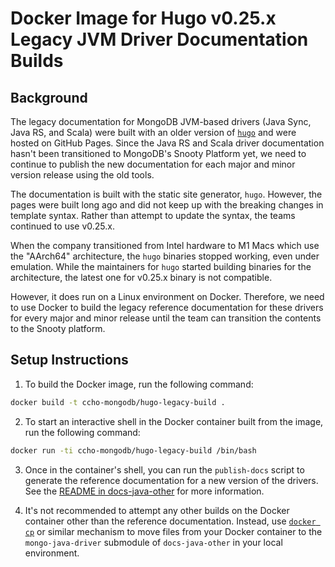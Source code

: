 # Docker Image for Hugo v0.25.x Legacy JVM Driver Documentation Builds

## Background

The legacy documentation for MongoDB JVM-based drivers (Java Sync, Java RS, and Scala)
were built with an older version of [``hugo``](https://github.com/gohugoio/hugo) and were
hosted on GitHub Pages. Since the Java RS and Scala driver documentation hasn't been
transitioned to MongoDB's Snooty Platform yet, we need to continue to publish the new
documentation for each major and minor version release using the old tools.

The documentation is built with the static site generator, ``hugo``. However, the
pages were built long ago and did not keep up with the breaking changes in template syntax.
Rather than attempt to update the syntax, the teams continued to use v0.25.x.

When the company transitioned from Intel hardware to M1 Macs which use the "AArch64"
architecture, the ``hugo`` binaries stopped working, even under emulation. While 
the maintainers for ``hugo`` started building binaries for the architecture, the latest
one for v0.25.x binary is not compatible. 

However, it does run on a Linux environment on Docker. Therefore, we need to use
Docker to build the legacy reference documentation for these drivers for every
major and minor release until the team can transition the contents to the Snooty
platform.

## Setup Instructions

1. To build the Docker image, run the following command:

```sh
docker build -t ccho-mongodb/hugo-legacy-build .
```

2. To start an interactive shell in the Docker container built from the image, run the following command:

```sh
docker run -ti ccho-mongodb/hugo-legacy-build /bin/bash
```

3. Once in the container's shell, you can run the ``publish-docs`` script to generate the reference documentation for a new version of the drivers. See the [README in docs-java-other](https://github.com/mongodb/docs-java-other/blob/main/README.md) for more information.

4. It's not recommended to attempt any other builds on the Docker container other than the reference documentation. Instead, use [``docker cp``](https://docs.docker.com/engine/reference/commandline/cp/) or similar mechanism to move files from your Docker container to the ``mongo-java-driver`` submodule of ``docs-java-other`` in your local environment.
